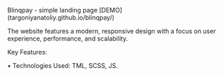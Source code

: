 Blinqpay - simple landing page [DEMO] (targoniyanatoliy.github.io/blinqpay/)

The website features a modern, responsive design with a focus on user experience, performance, and scalability.

Key Features:

• Technologies Used: TML, SCSS, JS.
